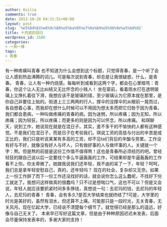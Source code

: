 ```yaml
---
author: Ovilia
comments: true
date: 2013-10-28 04:31:51+00:00
layout: post
slug: '%e5%8d%81%e6%9c%88%e5%ba%95%e7%9a%84%e5%9b%9e%e5%bd%92'
title: 十月底的回归
wordpress_id: 3186
categories:
- 一周一博
tags:
- 青春
---
```


有一种疼痛叫青春
也不知道为什么会想到这个标题，只觉得青春，是一个听了会让人感到热血沸腾的词儿。可是每次说到青春，却总是让我很疑惑，什么，是青春。
青春，让人有一种灼烧感。每每听到或看到这两个字，都会在心里暗骂：青春，你这个让人无比纠结又无比怀念的小贱人！
坐在窗前，看着雨水打在透明玻璃上又挣扎着往下滑，我想应该不是玻璃的错，至少玻璃认为它原本就在那里，是你自己非要往上贴的。街道上三三两两的行人，撑伞的没撑伞的从眼前一晃而过，各自想着心事，而我却在想什么时候可以不用因为想太多而把它归咎于因为青春。我们都会患病，一种叫做疼痛的青春的病。因为迷惘，所以疼痛；因为无知，所以疼痛；因为轻狂，所以疼痛；而更多的则是因为可以怀念，所以疼痛。
和琪聊天，说到工作，她说现在就是在混日子。其实，差不多干的不愉快的人都有这种感觉。不是我们在混日子，而是日子在考验我们。琪说工资的高低与付出的辛苦是成正比的，我们只是听说某某有多高的工资，却不见ta们背后的辛酸与劳累。工作没有好与不好，就像没有好人与坏人，只有做好事的人与做坏事的人。关键就一个字：熬。但是熬的前提是这份工作值不值得熬！这也是青春所必须经历的吧。曾经轻狂的跟自己说以后一定要找个多么牛逼轰轰的工作，可结果却是牛逼轰轰的工作看不上你。你太卑微了。她跟我说我们还年轻，我不由的呆了一下，年轻？呵呵，我们总是拿年轻安慰自己，真的，还年轻吗？
现在的社会，复杂却又无奈。如果上一份工作辞了而下一份工作还没找好的话，就会说你怎么这么蠢呢，不找好下份工就走了。我想问这样做真的很蠢吗？只不过是想喘口气，这也不可以？但是又会说，年轻人就应该要抓紧时间多多挣钱，真想说一句：去尼玛的钱，去尼玛的年轻人，去尼玛的青春！
青春，会有多久?是否大学结束也就终结了?可是，大学里的时光是美好的，虽然有泪水，但还算不上痛。可能那只是一段时光，无关青春，无关风月。现在忆起大学，已经说不清楚每个细节了。就觉得已经是那么的遥远，好像与自己无关了。
本来早已写好这篇文章，但是由于种种原因迟迟未发表，后面会尽量保持发表率的，多谢大家的支持！

